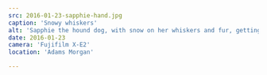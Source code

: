 ```yaml
---
src: 2016-01-23-sapphie-hand.jpg
caption: 'Snowy whiskers'
alt: 'Sapphie the hound dog, with snow on her whiskers and fur, getting a pet'
date: 2016-01-23
camera: 'Fujifilm X-E2'
location: 'Adams Morgan'

---
```

